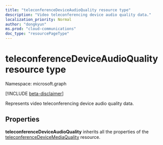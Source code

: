 ```yaml
---
title: "teleconferenceDeviceAudioQuality resource type"
description: "Video teleconferencing device audio quality data."
localization_priority: Normal
author: "dongkyun"
ms.prod: "cloud-communications"
doc_type: "resourcePageType"
---
```


# teleconferenceDeviceAudioQuality resource type

Namespace: microsoft.graph

[!INCLUDE [beta-disclaimer](../../includes/beta-disclaimer.md)]

Represents video teleconferencing device audio quality data.

## Properties

**teleconferenceDeviceAudioQuality** inherits all the properties of the [teleconferenceDeviceMediaQuality](teleconferencedevicemediaquality.md) resource.

<!-- uuid: 16cd6b66-4b1a-43a1-adaf-3a886856ed98
2019-02-04 14:57:30 UTC -->
<!-- {
  "type": "#page.annotation",
  "description": "teleconferenceDeviceAudioQuality resource",
  "keywords": "",
  "section": "documentation",
  "tocPath": ""
}-->
